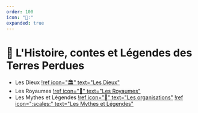 ```yaml
---
order: 100
icon: "🧭:"
expanded: true
---
```


<style>
h1:before { content: "🧭 " }
</style> 


# L'Histoire, contes et Légendes des Terres Perdues

- Les Dieux
[!ref icon=":classical_building:" text="Les Dieux"](Dieux.md)
- Les Royaumes
[!ref icon=":beginner:" text="Les Royaumes"](LesRoyaumes.md)
- Les Mythes et Légendes
[!ref icon=":scroll:" text="Les organisations"](Organisations.md)
[!ref icon=":scales:" text="Les Mythes et Légendes"](Organisations.md)

